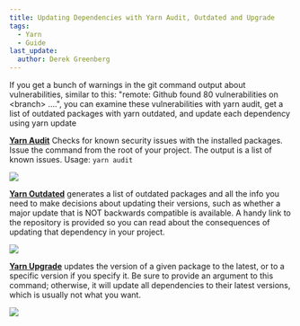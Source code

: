 ```yaml
---
title: Updating Dependencies with Yarn Audit, Outdated and Upgrade
tags:
  - Yarn
  - Guide
last_update:
  author: Derek Greenberg
---
```


If you get a bunch of warnings in the git command output about vulnerabilities, similar to this: &quot;remote: Github found 80 vulnerabilities on &lt;branch&gt; ….&quot;, you can examine these vulnerabilities with yarn audit, get a list of outdated packages with yarn outdated, and update each dependency using yarn update

[**Yarn Audit**](https://classic.yarnpkg.com/en/docs/cli/audit) Checks for known security issues with the installed packages. Issue the command from the root of your project. The output is a list of known issues. Usage: `yarn audit`

![](https://static.slab.com/prod/uploads/67oa0iba/posts/images/cwzWfJi-twHOoJcKHPVx1lm_.png)

[**Yarn Outdated**](https://classic.yarnpkg.com/en/docs/cli/outdated) generates a list of outdated packages and all the info you need to make decisions about updating their versions, such as whether a major update that is NOT backwards compatible is available. A handy link to the repository is provided so you can read about the consequences of updating that dependency in your project.

![](https://static.slab.com/prod/uploads/67oa0iba/posts/images/g93PKCGCzgP-Ho0-QZWV8PIF.png)

[**Yarn Upgrade**](https://classic.yarnpkg.com/en/docs/cli/upgrade/) updates the version of a given package to the latest, or to a specific version if you specify it. Be sure to provide an argument to this command; otherwise, it will update all dependencies to their latest versions, which is usually not what you want.

![](https://static.slab.com/prod/uploads/67oa0iba/posts/images/lsVpJJ9m7AGF6Nh0hbpy9927.png)
